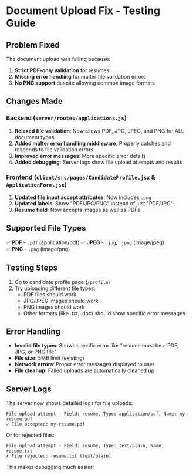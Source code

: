 # Document Upload Fix - Testing Guide

## Problem Fixed

The document upload was failing because:

1. **Strict PDF-only validation** for resumes
2. **Missing error handling** for multer file validation errors
3. **No PNG support** despite allowing common image formats

## Changes Made

### Backend (`server/routes/applications.js`)

1. **Relaxed file validation**: Now allows PDF, JPG, JPEG, and PNG for ALL document types
2. **Added multer error handling middleware**: Properly catches and responds to file validation errors
3. **Improved error messages**: More specific error details
4. **Added debugging**: Server logs show file upload attempts and results

### Frontend (`client/src/pages/CandidateProfile.jsx` & `ApplicationForm.jsx`)

1. **Updated file input accept attributes**: Now includes `.png`
2. **Updated labels**: Show "PDF/JPG/PNG" instead of just "PDF/JPG"
3. **Resume field**: Now accepts images as well as PDFs

## Supported File Types

✅ **PDF** - `.pdf` (application/pdf)
✅ **JPEG** - `.jpg`, `.jpeg` (image/jpeg)  
✅ **PNG** - `.png` (image/png)

## Testing Steps

1. Go to candidate profile page (`/profile`)
2. Try uploading different file types:
   - PDF files should work
   - JPG/JPEG images should work
   - PNG images should work
   - Other formats (like .txt, .doc) should show specific error messages

## Error Handling

- **Invalid file types**: Shows specific error like "resume must be a PDF, JPG, or PNG file"
- **File size**: 5MB limit (existing)
- **Network errors**: Proper error messages displayed to user
- **File cleanup**: Failed uploads are automatically cleaned up

## Server Logs

The server now shows detailed logs for file uploads:

```
File upload attempt - Field: resume, Type: application/pdf, Name: my-resume.pdf
✓ File accepted: my-resume.pdf
```

Or for rejected files:

```
File upload attempt - Field: resume, Type: text/plain, Name: resume.txt
✗ File rejected: resume.txt (text/plain)
```

This makes debugging much easier!
